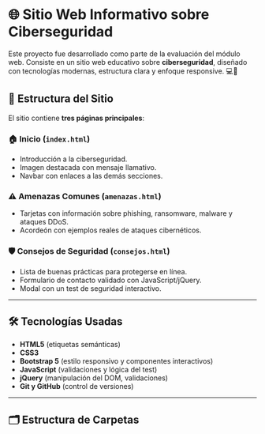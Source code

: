 # 🌐 Sitio Web Informativo sobre Ciberseguridad

Este proyecto fue desarrollado como parte de la evaluación del módulo web. Consiste en un sitio web educativo sobre **ciberseguridad**, diseñado con tecnologías modernas, estructura clara y enfoque responsive. 💻🔐

## 📌 Estructura del Sitio

El sitio contiene **tres páginas principales**:

### 🏠 Inicio (`index.html`)
- Introducción a la ciberseguridad.
- Imagen destacada con mensaje llamativo.
- Navbar con enlaces a las demás secciones.

### ⚠️ Amenazas Comunes (`amenazas.html`)
- Tarjetas con información sobre phishing, ransomware, malware y ataques DDoS.
- Acordeón con ejemplos reales de ataques cibernéticos.

### 🛡️ Consejos de Seguridad (`consejos.html`)
- Lista de buenas prácticas para protegerse en línea.
- Formulario de contacto validado con JavaScript/jQuery.
- Modal con un test de seguridad interactivo.

---

## 🛠️ Tecnologías Usadas

- **HTML5** (etiquetas semánticas)
- **CSS3**
- **Bootstrap 5** (estilo responsivo y componentes interactivos)
- **JavaScript** (validaciones y lógica del test)
- **jQuery** (manipulación del DOM, validaciones)
- **Git y GitHub** (control de versiones)

---

## 🗂️ Estructura de Carpetas

